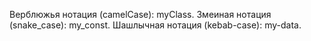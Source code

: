 Верблюжья нотация (сamelCase): myClass.
Змеиная нотация (snake_case): my_const.
Шашлычная нотация (kebab-case): my-data.
